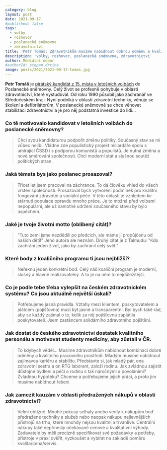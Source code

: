 ```yaml
---
category: blog
layout: post
date: 2021-09-17
#published: false
tags: 
  - volby
  - rozhovor
  - poslanecká sněmovna
  - zdravotnictví
title: 'Petr Tomáš: Zdravotníkům musíme nabídnout dobrou odměnu a kvalitní pracovní prostředí!'
description: 'volby, rozhovor, poslanecká sněmovna, zdravotnictví'
author: Mediální odbor
#authorId: stepan.drtina
image: posts/2021/2021-09-17-tomas.jpg
---
```


**Petr Tomáš** je [pirátský kandidát z 15. místa v letošních volbách](https://www.piratiastarostove.cz/kandidati/petr-tomas/) do Poslanecké sněmovny. Celý život se profesně pohybuje v oblasti zdravotnictví, které vystudoval. Od roku 1990 působil jako záchranář ve Středočeském kraji. Nyní podniká v oblasti zdravotní techniky, věnuje se školení a defibrilátorům. V poslanecké sněmovně se chce věnovat stabilizaci zdravotnictví a je pro něj podstatná investice do lidí...

### **Co tě motivovalo kandidovat v letošních volbách do poslanecké sněmovny?**
> Chci svou kandidaturou podpořit změnu politiky. Současný stav se mi vůbec nelíbí. Vládne zde populistický projekt miliardáře spolu s umírající ČSSD i s podporou komunistů a populistů. Je nutná změna a nové směrování společnosti. Chci moderní stát a slušnou soutěž politických stran.

### **Jaká témata bys jako poslanec prosazoval?**
> Třicet let jsem pracoval na záchrance. To dá člověku vhled do všech vrstev společnosti. Prosazoval bych vytvoření podmínek pro kvalitní fungování zdravotní a sociální péče. V této oblasti je vzhledem ke stárnutí populace opravdu mnoho práce. Je to možná před volbami nepopulární, ale už samotné udržení současného stavu by bylo úspěchem.

### **Jaké je tvoje životní motto (oblíbený citát)?**
> "Tuto zemi jsme nezdědili po předcích, ale máme jí propůjčenu od našich dětí!" Jeho autora ale neznám. Druhý citát je z Talmudu: "Kdo zachrání jeden život, jako by zachránil celý svět."

### **Které body z koaličního programu ti jsou nejbližší?**
> Neřeknu jeden konkrétní bod. Celý náš koaliční program je moderní, slušný a hlavně realizovatelný. A to je na něm to nejdůležitější.

### **Co je podle tebe třeba vylepšit na českém zdravotnickém systému? Co jsou aktuálně největší úskalí?**
> Potřebujeme jasná pravidla. Vztahy mezi klientem, poskytovatelem a plátcem (pojišťovna) musí být jasné a transparentní. Byl bych také rád, aby se každý zajímal o to, kolik za něj pojišťovna zaplatila poskytovateli. Jsem zastáncem solidárního zdravotního pojištění.

### **Jak dostat do českého zdravotnictví dostatek kvalitního personálu a motivovat studenty medicíny, aby zůstali v ČR.**
> To kdybych věděl... Musíme zdravotníkům nabídnout kombinaci dobré odměny a kvalitního pracovního prostředí. Mladým musíme nabídnout zajímavou kariéru a stabilitu. Představte si, jak mladý pár, ona zdravotní sestra a on RTG laborant, založí rodinu. Jak zvládnou zajistit důstojné bydlení a péči o rodinu s tak náročnými a povoláními? Zvládnou hypotéku? Chceme a potřebujeme jejich práci, a proto jim musíme nabídnout řešení.

### **Jak zamezit kauzám v oblasti předražených nákupů v oblasti zdravotnictví?**
> Velmi obtížně. Mnohé pokusy selhaly anebo vedly k nákupům buď předražené techniky a služeb nebo naopak nákupu nejlevnějších přístrojů na trhu, které mnohdy nejsou kvalitní a trvanlivé. Centrální nákupy také nepřinesly očekávané cenové a kvalitativní výhody. Zadavatelé by měli precizně specifikovat své požadavky a potřeby, přístroje v praxi ověřit, vyzkoušet a vybírat na základě poměru kvalita/cena/servis. 

